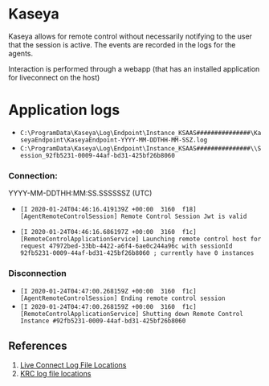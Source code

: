 # Kaseya

Kaseya allows for remote control without necessarily notifying to the user that the session is active.
The events are recorded in the logs for the agents.

Interaction is performed through a webapp (that has an installed application for liveconnect on the host)

# Application logs

* `C:\ProgramData\Kaseya\Log\Endpoint\Instance_KSAAS###############\KaseyaEndpoint\KaseyaEndpoint-YYYY-MM-DDTHH-MM-SSZ.log`
* `C:\ProgramData\Kaseya\Log\Endpoint\Instance_KSAAS###############\\Session_92fb5231-0009-44af-bd31-425bf26b8060`

### Connection:
YYYY-MM-DDTHH:MM:SS.SSSSSSZ (UTC)

* `[I 2020-01-24T04:46:16.419139Z +00:00  3160  f18] [AgentRemoteControlSession] Remote Control Session Jwt is valid`

* `[I 2020-01-24T04:46:16.686197Z +00:00  3160  f1c] [RemoteControlApplicationService] Launching remote control host for request 47972bed-33bb-4422-a6f4-6ae0c244a96c with sessionId 92fb5231-0009-44af-bd31-425bf26b8060 ; currently have 0 instances`

### Disconnection

*  `[I 2020-01-24T04:47:00.268159Z +00:00  3160  f1c] [AgentRemoteControlSession] Ending remote control session`
* `[I 2020-01-24T04:47:00.268159Z +00:00  3160  f1c] [RemoteControlApplicationService] Shutting down Remote Control Instance #92fb5231-0009-44af-bd31-425bf26b8060`

## References

1. [Live Connect Log File Locations](https://helpdesk.kaseya.com/hc/en-gb/articles/229009708-Live-Connect-Log-File-Locations)
1. [KRC log file locations](https://helpdesk.kaseya.com/hc/en-gb/articles/229012748-KRC-log-file-locations)
